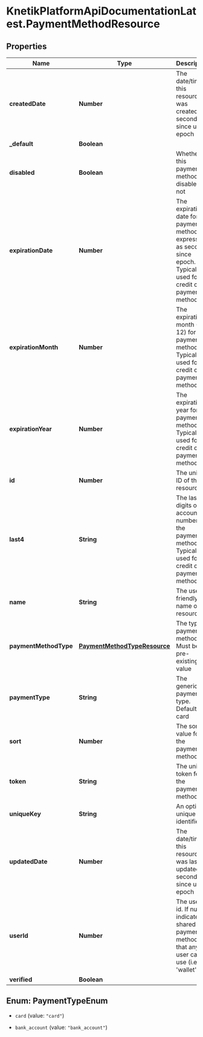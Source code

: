 # KnetikPlatformApiDocumentationLatest.PaymentMethodResource

## Properties
Name | Type | Description | Notes
------------ | ------------- | ------------- | -------------
**createdDate** | **Number** | The date/time this resource was created in seconds since unix epoch | [optional] 
**_default** | **Boolean** |  | [optional] 
**disabled** | **Boolean** | Whether this payment method is disabled or not | [optional] 
**expirationDate** | **Number** | The expiration date for the payment method, expressed as seconds since epoch. Typically used for credit card payment methods | [optional] 
**expirationMonth** | **Number** | The expiration month (1 - 12) for the payment method. Typically used for credit card payment methods | [optional] 
**expirationYear** | **Number** | The expiration year for the payment method. Typically used for credit card payment methods | [optional] 
**id** | **Number** | The unique ID of the resource | [optional] 
**last4** | **String** | The last 4 digits of the account number for the payment method. Typically used for credit card payment methods | [optional] 
**name** | **String** | The user friendly name of the resource | 
**paymentMethodType** | [**PaymentMethodTypeResource**](PaymentMethodTypeResource.md) | The type of payment method. Must be a pre-existing value | 
**paymentType** | **String** | The generic payment type. Default is card | [optional] 
**sort** | **Number** | The sort value for the payment method | [optional] 
**token** | **String** | The unique token for the payment method | [optional] 
**uniqueKey** | **String** | An optional unique identifier | [optional] 
**updatedDate** | **Number** | The date/time this resource was last updated in seconds since unix epoch | [optional] 
**userId** | **Number** | The user&#39;s id. If null, indicates a shared payment method that any user can use (i.e., &#39;wallet&#39;) | [optional] 
**verified** | **Boolean** |  | [optional] 


<a name="PaymentTypeEnum"></a>
## Enum: PaymentTypeEnum


* `card` (value: `"card"`)

* `bank_account` (value: `"bank_account"`)




